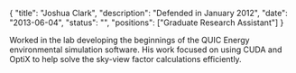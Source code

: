 {
	"title": "Joshua Clark",
	"description": "Defended in January 2012",
	"date": "2013-06-04",
	"status": "",
	"positions": ["Graduate Research Assistant"]
}

Worked in the lab developing the beginnings of the QUIC Energy environmental simulation software. His work focused on using CUDA and OptiX to help solve the sky-view factor calculations efficiently.
